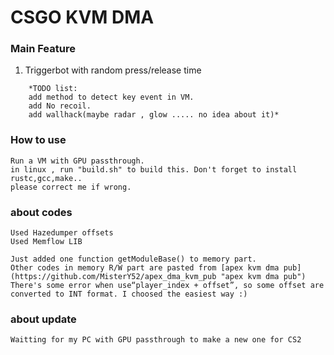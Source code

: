 # CSGO KVM DMA

### Main Feature
1. Triggerbot with random press/release time

```
	*TODO list:
	add method to detect key event in VM.
	add No recoil.
	add wallhack(maybe radar , glow ..... no idea about it)*
```
### How to use
	Run a VM with GPU passthrough.
	in linux , run "build.sh" to build this. Don't forget to install rustc,gcc,make..
	please correct me if wrong.

### about codes
	Used Hazedumper offsets
 	Used Memflow LIB
  
	Just added one function getModuleBase() to memory part.
	Other codes in memory R/W part are pasted from [apex kvm dma pub](https://github.com/MisterY52/apex_dma_kvm_pub "apex kvm dma pub")
	There's some error when use“player_index + offset”, so some offset are converted to INT format. I choosed the easiest way :)

### about update
	Waitting for my PC with GPU passthrough to make a new one for CS2





